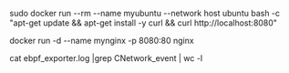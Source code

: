 sudo docker run --rm --name myubuntu --network host ubuntu bash -c "apt-get update && apt-get install -y curl && curl http://localhost:8080"

docker run -d --name mynginx -p 8080:80 nginx

cat ebpf_exporter.log |grep CNetwork_event  | wc -l